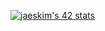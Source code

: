 [![jaeskim's 42 stats](https://badge42.herokuapp.com/api/stats/tharodon?cursus=C%20Piscine)](https://github.com/JaeSeoKim/badge42)
